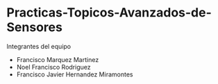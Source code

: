 # Practicas-Topicos-Avanzados-de-Sensores
Integrantes del equipo
- Francisco Marquez Martinez
- Noel Francisco Rodriguez
- Francisco Javier Hernandez Miramontes
